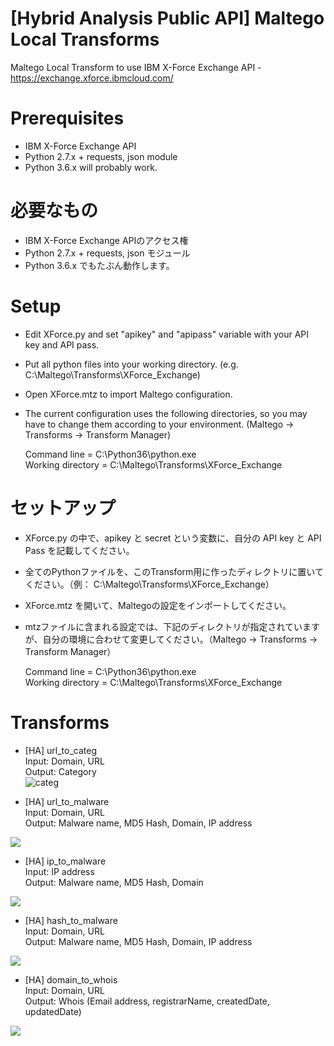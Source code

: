 # [Hybrid Analysis Public API] Maltego Local Transforms
Maltego Local Transform to use IBM X-Force Exchange API - https://exchange.xforce.ibmcloud.com/

# Prerequisites
- IBM X-Force Exchange API
- Python 2.7.x + requests, json module
- Python 3.6.x will probably work.

# 必要なもの
- IBM X-Force Exchange APIのアクセス権
- Python 2.7.x + requests, json モジュール
- Python 3.6.x でもたぶん動作します。

# Setup
- Edit XForce.py and set "apikey" and "apipass" variable with your API key and API pass.
- Put all python files into your working directory. (e.g. C:\Maltego\Transforms\XForce_Exchange)
- Open XForce.mtz to import Maltego configuration.
- The current configuration uses the following directories, so you may have to change them according to your environment. (Maltego -> Transforms -> Transform Manager)  

  Command line = C:\Python36\python.exe  
  Working directory = C:\Maltego\Transforms\XForce_Exchange

# セットアップ
- XForce.py の中で、apikey と secret という変数に、自分の API key と API Pass を記載してください。
- 全てのPythonファイルを、このTransform用に作ったディレクトリに置いてください。（例： C:\Maltego\Transforms\XForce_Exchange）
- XForce.mtz を開いて、Maltegoの設定をインポートしてください。
- mtzファイルに含まれる設定では、下記のディレクトリが指定されていますが、自分の環境に合わせて変更してください。（Maltego -> Transforms -> Transform Manager）

  Command line = C:\Python36\python.exe  
  Working directory = C:\Maltego\Transforms\XForce_Exchange

# Transforms
- [HA] url_to_categ  
Input: Domain, URL  
Output: Category  
![categ](https://user-images.githubusercontent.com/16297449/53248578-5e65d780-36f9-11e9-8fe7-7fd8bfeda904.png)

- [HA] url_to_malware  
Input: Domain, URL  
Output: Malware name, MD5 Hash, Domain, IP address  
<img src="https://" width="">

- [HA]  ip_to_malware  
Input: IP address  
Output: Malware name, MD5 Hash, Domain  
<img src="https://" width="">

- [HA] hash_to_malware  
Input: Domain, URL  
Output: Malware name, MD5 Hash, Domain, IP address  
<img src="https://" width="">

- [HA]  domain_to_whois  
Input: Domain, URL  
Output: Whois (Email address, registrarName, createdDate, updatedDate)  
<img src="https://" width="">
